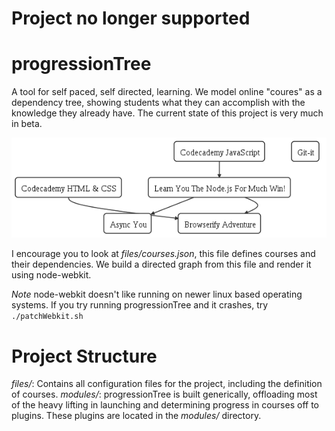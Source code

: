 # Project no longer supported

progressionTree
===

A tool for self paced, self directed, learning. We model online "coures" as a dependency tree, showing students what they can accomplish with the knowledge they already have. The current state of this project is very much in beta.

![currentState](./snapshot.png)

I encourage you to look at _files/courses.json_, this file defines courses and their dependencies. We build a directed graph from this file and render it using node-webkit.

*Note* node-webkit doesn't like running on newer linux based operating systems. If you try running progressionTree and it crashes, try `./patchWebkit.sh`

# Project Structure

_files/_: Contains all configuration files for the project, including the definition of courses.
_modules/_: progressionTree is built generically, offloading most of the heavy lifting in launching and determining progress in courses off to plugins. These plugins are located in the _modules/_ directory.

